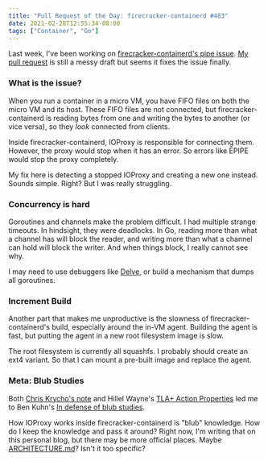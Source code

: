 ```yaml
---
title: "Pull Request of the Day: firecracker-containerd #483"
date: 2021-02-28T12:55:34-08:00
tags: ["Container", "Go"]
---
```


Last week, I've been working on [firecracker-containerd's pipe issue](https://github.com/firecracker-microvm/firecracker-containerd/issues/482). [My pull request](https://github.com/firecracker-microvm/firecracker-containerd/pull/483) is still a messy draft but seems it fixes the issue finally.

### What is the issue?

When you run a container in a micro VM, you have FIFO files on both the micro VM and its host. These FIFO files are not connected, but firecracker-containerd is reading bytes from one and writing the bytes to another (or vice versa), so they *look* connected from clients.

Inside firecracker-containerd, IOProxy is responsible for connecting them. However, the proxy would stop when it has an error. So errors like EPIPE would stop the proxy completely.

My fix here is detecting a stopped IOProxy and creating a new one instead. Sounds simple. Right? But I was really struggling.

### Concurrency is hard

Goroutines and channels make the problem difficult. I had multiple strange timeouts. In hindsight, they were deadlocks. In Go, reading more than what a channel has will block the reader, and writing more than what a channel can hold will block the writer. And when things block, I really cannot see why.

I may need to use debuggers like [Delve](https://github.com/go-delve/delve), or build a mechanism that dumps all goroutines.

### Increment Build

Another part that makes me unproductive is the slowness of firecracker-containerd's build, especially around the in-VM agent. Building the agent is fast, but putting the agent in a new root filesystem image is slow.

The root filesystem is currently all squashfs. I probably should create an ext4 variant. So that I can mount a pre-built image and replace the agent.

### Meta: Blub Studies

Both [Chris Krycho's note](https://v5.chriskrycho.com/notes/2021-02-28-1004/) and Hillel Wayne's [TLA+ Action Properties](https://www.hillelwayne.com/post/action-properties/) led me to Ben Kuhn's [In defense of blub studies](https://www.benkuhn.net/blub/).

How IOProxy works inside firecracker-containerd is "blub" knowledge. How do I keep the knowledge and pass it around? Right now, I'm writing that on this personal blog, but there may be more official places. Maybe [ARCHITECTURE.md](https://matklad.github.io/2021/02/06/ARCHITECTURE.md.html)? Isn't it too specific?


